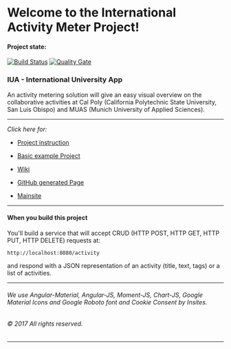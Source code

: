 # Welcome to the International Activity Meter Project!

#### Project state:

[![Build Status](https://travis-ci.org/sweIhm/sweiproject-tg1b-4.svg?branch=master)](https://travis-ci.org/sweIhm/sweiproject-tg1b-4)
[![Quality Gate](https://sonarcloud.io/api/badges/gate?key=org.springframework:international-university-app)](https://sonarcloud.io/dashboard?id=org.springframework%3Ainternational-university-app)


### IUA - International University App
An activity metering solution will give an easy visual overview on the collaborative activities at Cal Poly (California Polytechnic State University, San Luis Obispo) and MUAS (Munich University of Applied Sciences).

---

_Click here for:_

* [Project instruction](https://github.com/sweIhm/sweiproject-tg1b-4/blob/master/docs/ProjectProposal_ActivityMeter.pdf)

* [Basic example Project](https://github.com/sweIhm/sweiproject-example)

* [Wiki](https://github.com/sweIhm/sweiproject-tg1b-4/wiki)

* [GitHub generated Page](https://sweihm.github.io/sweiproject-tg1b-4/)

* [Mainsite](https://iua.herokuapp.com/)

---

#### When you build this project

You'll build a service that will accept CRUD (HTTP POST, HTTP GET, HTTP PUT, HTTP DELETE) requests at:
```
http://localhost:8080/activity
```
and respond with a JSON representation of an activity (title, text, tags) or a list of activities.


---
###### We use Angular-Material, Angular-JS, Moment-JS, Chart-JS, Google Material Icons and Google Roboto font and Cookie Consent by Insites.
###### © 2017 All rights reserved.
---
